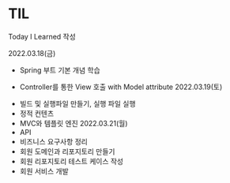 # TIL
Today I Learned 작성

2022.03.18(금)
- Spring 부트 기본 개념 학습
 + Controller를 통한 View 호출 with Model attribute
2022.03.19(토)
 - 빌드 및 실행파일 만들기, 실행 파일 실행
 - 정적 컨텐츠
 - MVC와 템플릿 엔진
2022.03.21(월)
 - API
 - 비즈니스 요구사항 정리
 - 회원 도메인과 리포지토리 만들기
 - 회원 리포지토리 테스트 케이스 작성
 - 회원 서비스 개발
